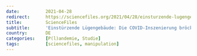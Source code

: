 ```yaml
---
date:          2021-04-28
redirect:      https://sciencefiles.org/2021/04/28/einsturzende-lugengebaude-die-covid-inszenierung-brockelt-weiter/
title:         ScienceFiles
subtitle:      'Einstürzende Lügengebäude: Die COVID-Inszenierung bröckelt weiter'
country:       DE
categories:    [P(l)andemie, Studie]
tags:          [sciencefiles, manipulation]
---
```

